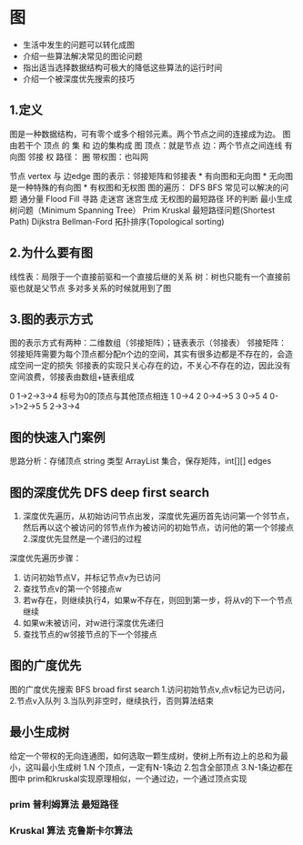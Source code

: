# 图
* 生活中发生的问题可以转化成图
* 介绍一些算法解决常见的图论问题
* 指出适当选择数据结构可极大的降低这些算法的运行时间
* 介绍一个被深度优先搜索的技巧

## 1.定义
图是一种数据结构，可有零个或多个相邻元素。两个节点之间的连接成为边。
图由若干个 顶点 的 集 和 边的集构成
图
顶点：就是节点
边：两个节点之间连线
有向图
邻接
权
路径：
圈
带权图：也叫网

节点 vertex 与 边edge 
图的表示：邻接矩阵和邻接表
    * 有向图和无向图
    * 无向图是一种特殊的有向图
    * 有权图和无权图
图的遍历：
DFS BFS 常见可以解决的问题
通分量 Flood Fill 寻路 走迷宫 迷宫生成 无权图的最短路径 环的判断
最小生成树问题（Minimum Spanning Tree） Prim Kruskal
最短路径问题(Shortest Path) Dijkstra Bellman-Ford
拓扑排序(Topological sorting)


## 2.为什么要有图
线性表：局限于一个直接前驱和一个直接后继的关系
树：树也只能有一个直接前驱也就是父节点
多对多关系的时候就用到了图

## 3.图的表示方式
图的表示方式有两种：二维数组（邻接矩阵）；链表表示（邻接表）
邻接矩阵：
邻接矩阵需要为每个顶点都分配n个边的空间，其实有很多边都是不存在的，会造成空间一定的损失
邻接表的实现只关心存在的边，不关心不存在的边，因此没有空间浪费，邻接表由数组+链表组成

0 1->2->3->4 标号为0的顶点与其他顶点相连
1 0->4
2 0->4->5
3 0->5
4 0->1>2->5
5 2->3->4

## 图的快速入门案例
思路分析：存储顶点 string 类型 ArrayList 集合，保存矩阵，int[][] edges

## 图的深度优先 DFS deep first search
1. 深度优先遍历，从初始访问节点出发，深度优先遍历首先访问第一个邻节点，
然后再以这个被访问的邻节点作为被访问的初始节点，访问他的第一个邻接点
2.深度优先显然是一个递归的过程

深度优先遍历步骤：
1. 访问初始节点V，并标记节点v为已访问
2. 查找节点v的第一个邻接点w
3. 若w存在，则继续执行4，如果w不存在，则回到第一步，将从v的下一个节点继续
4. 如果w未被访问，对w进行深度优先递归
5. 查找节点的w邻接节点的下一个邻接点

## 图的广度优先 
图的广度优先搜索 BFS broad first search
1.访问初始节点v,点v标记为已访问，
2.节点v入队列
3.当队列非空时，继续执行，否则算法结束


## 最小生成树
给定一个带权的无向连通图，如何选取一颗生成树，使树上所有边上的总和为最小，这叫最小生成树
1.N 个顶点，一定有N-1条边
2.包含全部顶点
3.N-1条边都在图中
prim和kruskal实现原理相似，一个通过边，一个通过顶点实现



### prim 普利姆算法  最短路径

### Kruskal 算法 克鲁斯卡尔算法





















